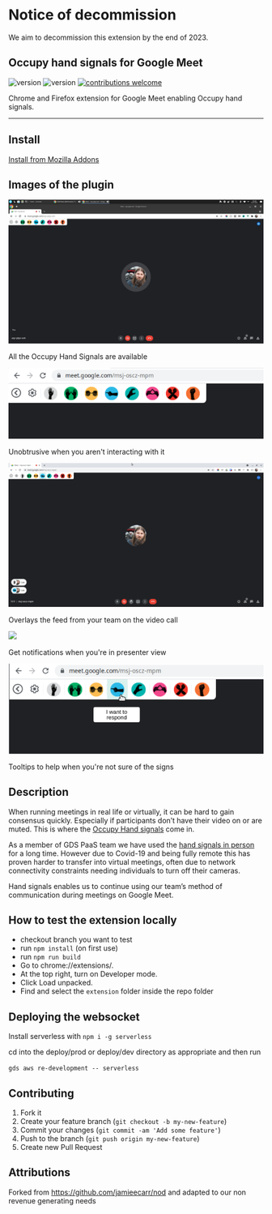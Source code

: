 # Notice of decommission

We aim to decommission this extension by the end of 2023.

## Occupy hand signals for Google Meet

![version](https://img.shields.io/chrome-web-store/v/npkagcojnlkccpdcgokfijkbhmlkglnl)
![version](https://img.shields.io/amo/v/hand-signals-for-google-meet)
[![contributions welcome](https://img.shields.io/badge/contributions-welcome-brightgreen.svg?style=flat)](https://github.com/alphagov/hand-signals)

Chrome and Firefox extension for Google Meet enabling Occupy hand signals.

---

## Install

[Install from Mozilla Addons](https://addons.mozilla.org/en-GB/firefox/addon/hand-signals-for-google-meet/)

## Images of the plugin

![](img/readme/full-screenshot.jpg)

All the Occupy Hand Signals are available

![](img/readme/signal-bar.png)

Unobtrusive when you aren't interacting with it

![](img/readme/signals-in-queue.jpg)

Overlays the feed from your team on the video call

![](img/readme/notification.png)

Get notifications when you're in presenter view

![](img/readme/tooltip.png)

Tooltips to help when you're not sure of the signs


## Description

When running meetings in real life or virtually, it can be hard to gain consensus quickly. Especially if participants don’t have their video on or are muted. This is where the [Occupy Hand signals](https://en.wikipedia.org/wiki/Occupy_movement_hand_signals) come in. 

As a member of GDS PaaS team we have used the [hand signals in person](https://gds.blog.gov.uk/2016/10/07/platform-as-a-service-team-takes-even-handed-approach-to-meetings/) for a long time. However due to Covid-19 and being fully remote this has proven harder to transfer into virtual meetings, often due to network connectivity constraints needing individuals to turn off their cameras.

Hand signals enables us to continue using our team’s method of communication during meetings on Google Meet.

## How to test the extension locally
- checkout branch you want to test
- run `npm install` (on first use)
- run `npm run build`
- Go to chrome://extensions/.
- At the top right, turn on Developer mode.
- Click Load unpacked.
- Find and select the `extension` folder inside the repo folder

## Deploying the websocket

Install serverless with `npm i -g serverless`

cd into the deploy/prod or deploy/dev directory as appropriate and then run

`gds aws re-development -- serverless`

## Contributing

1.  Fork it
2.  Create your feature branch (`git checkout -b my-new-feature`)
3.  Commit your changes (`git commit -am 'Add some feature'`)
4.  Push to the branch (`git push origin my-new-feature`)
5.  Create new Pull Request

## Attributions  

Forked from https://github.com/jamieecarr/nod and adapted to our non revenue generating needs


